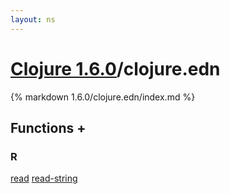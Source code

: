 ```yaml
---
layout: ns
---
```

# [Clojure 1.6.0](../)/clojure.edn

{% markdown 1.6.0/clojure.edn/index.md %}





## Functions <a id="ff">+</a>

<div id="fns" markdown="1">

### R
[read](./read/)
[read-string](./read_DASH_string/)

</div>


